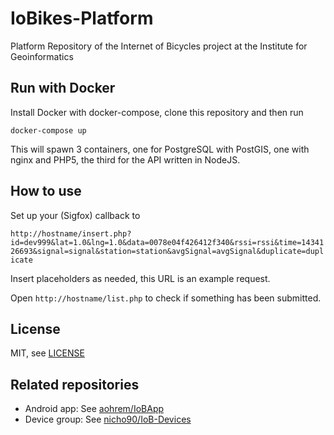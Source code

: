 # IoBikes-Platform

Platform Repository of the Internet of Bicycles project at the Institute for Geoinformatics

## Run with Docker

Install Docker with docker-compose, clone this repository and then run

```docker-compose up```

This will spawn 3 containers, one for PostgreSQL with PostGIS, one with nginx and PHP5, the third for the API written in NodeJS.

## How to use

Set up your (Sigfox) callback to

```http://hostname/insert.php?id=dev999&lat=1.0&lng=1.0&data=0078e04f426412f340&rssi=rssi&time=1434126693&signal=signal&station=station&avgSignal=avgSignal&duplicate=duplicate``` 

Insert placeholders as needed, this URL is an example request.

Open `http://hostname/list.php` to check if something has been submitted.

## License

MIT, see [LICENSE](LICENSE)

## Related repositories

* Android app: See [aohrem/IoBApp](https://github.com/aohrem/IoBApp)
* Device group: See [nicho90/IoB-Devices](https://github.com/nicho90/IoB-Devices)